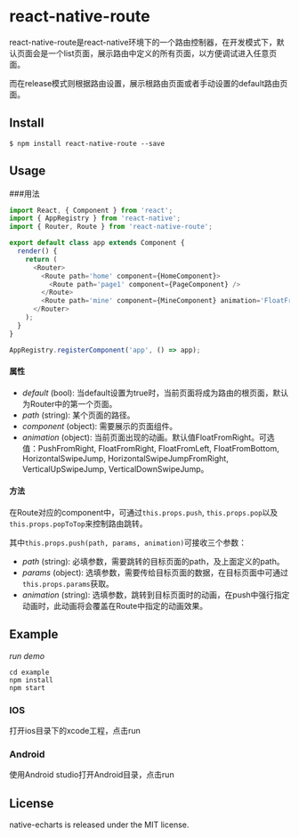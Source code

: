 # react-native-route

react-native-route是react-native环境下的一个路由控制器，在开发模式下，默认页面会是一个list页面，展示路由中定义的所有页面，以方便调试进入任意页面。

而在release模式则根据路由设置，展示根路由页面或者手动设置的default路由页面。

## Install
```
$ npm install react-native-route --save
```
## Usage

###用法

```js
import React, { Component } from 'react';
import { AppRegistry } from 'react-native';
import { Router, Route } from 'react-native-route';

export default class app extends Component {
  render() {
    return (
      <Router>
        <Route path='home' component={HomeComponent}>
          <Route path='page1' component={PageComponent} />
        </Route>
        <Route path='mine' component={MineComponent} animation='FloatFromBottom'></Route>
      </Router>
    );
  }
}

AppRegistry.registerComponent('app', () => app);

```

#### 属性

* *default* (bool): 当default设置为true时，当前页面将成为路由的根页面，默认为Router中的第一个页面。 
* *path* (string): 某个页面的路径。 
* *component* (object): 需要展示的页面组件。 
* *animation* (object): 当前页面出现的动画。默认值FloatFromRight。可选值：PushFromRight, FloatFromRight, FloatFromLeft, FloatFromBottom, HorizontalSwipeJump, HorizontalSwipeJumpFromRight, VerticalUpSwipeJump, VerticalDownSwipeJump。

#### 方法

在Route对应的component中，可通过`this.props.push`, `this.props.pop`以及`this.props.popToTop`来控制路由跳转。

其中`this.props.push(path, params, animation)`可接收三个参数：

* *path* (string): 必填参数，需要跳转的目标页面的path，及上面定义的path。 
* *params* (object): 选填参数，需要传给目标页面的数据，在目标页面中可通过`this.props.params`获取。 
* *animation* (string): 选填参数，跳转到目标页面时的动画，在push中强行指定动画时，此动画将会覆盖在Route中指定的动画效果。 

## Example

*run demo*

```
cd example
npm install
npm start
```

### IOS

打开ios目录下的xcode工程，点击run

### Android

使用Android studio打开Android目录，点击run

## License

native-echarts is released under the MIT license.
